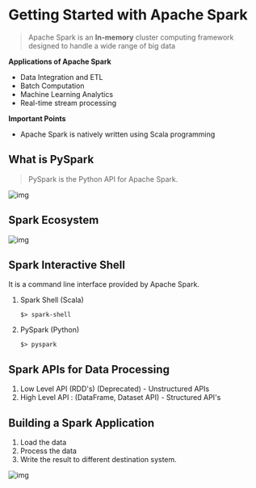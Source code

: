 # Getting Started with Apache Spark

> Apache Spark is an **In-memory** cluster computing framework designed to handle a wide range of big data

**Applications of Apache Spark**

* Data Integration and ETL
* Batch Computation
* Machine Learning Analytics
* Real-time stream processing



**Important Points**

* Apache Spark is natively written using Scala programming

## What is PySpark

> PySpark is the Python API for Apache Spark.

![img](https://lh7-rt.googleusercontent.com/docsz/AD_4nXc_M5I5eoMQok4DtKjqPSUgQ8sBeqpMeQDxnB9ZLmax1Ue8yCXqurT8wFpbA1PpmSKuwE97o49UeuQuFChJft4J5K8oyJjZJmKcO21i5ZGuFDRZ742rZ7Niz1lwtJcLQDh9dowbAAbGJICxmG5tWImfzWEz?key=_he-T4Jq934AhrSZa-Be-g)

## Spark Ecosystem

![img](https://lh7-rt.googleusercontent.com/docsz/AD_4nXcPMTFn-UpeNYVbf3HOdbHAoe3p0aGmsngwpgdOcUfBoE7qiV4Xe3adwNYs0IXd-Qx1PZm-icX5qDcT7KBZ6yIoXSuLN7Ts2dh5gdMEtdv11eClmuMHIX9UaYQiVhLf1Nc6p909lTi0fMLy-VJ4VGBUUSzd?key=_he-T4Jq934AhrSZa-Be-g)

## Spark Interactive Shell

It is a command line interface provided by Apache Spark.

1. Spark Shell (Scala)

   ```
   $> spark-shell
   ```

   

2. PySpark (Python)

   ```
   $> pyspark
   ```

   

## Spark APIs for Data Processing

1. Low Level API (RDD's) (Deprecated) - Unstructured APIs 
2. High Level API : (DataFrame, Dataset API) - Structured API's

## Building a Spark Application

1. Load the data
2. Process the data
3. Write the result to different destination system.

![img](https://lh7-rt.googleusercontent.com/docsz/AD_4nXdZvR53mazCiqCv6R1N08JK4V0btNCF9qKGAJGeggVuv-MS4mxVa1l99RO31oZig-5qFgJ1DJqAuZgVmw7xg6JQTOgjKqKTS3MCoo1IbZJL7SRDYeymdGoQVLN-sChM4bpfFsXLKeOalJu83rhVr3CVuB8?key=_he-T4Jq934AhrSZa-Be-g)

